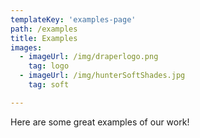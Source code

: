 ```yaml
---
templateKey: 'examples-page'
path: /examples
title: Examples
images:
  - imageUrl: /img/draperlogo.png
    tag: logo
  - imageUrl: /img/hunterSoftShades.jpg
    tag: soft

---
```


Here are some great examples of our work!